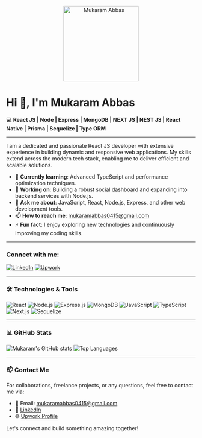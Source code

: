
<p align="center">
  <img src="YOUR_PROFILE_IMAGE_URL" alt="Mukaram Abbas" width="200px" height="200px"/>
</p>

# Hi 👋, I'm Mukaram Abbas

💻 **React JS | Node | Express | MongoDB | NEXT JS | NEST JS | React Native | Prisma | Sequelize | Type ORM**

---

I am a dedicated and passionate React JS developer with extensive experience in building dynamic and responsive web applications. My skills extend across the modern tech stack, enabling me to deliver efficient and scalable solutions.

- 🌱 **Currently learning**: Advanced TypeScript and performance optimization techniques.
- 🔭 **Working on**: Building a robust social dashboard and expanding into backend services with Node.js.
- 💬 **Ask me about**: JavaScript, React, Node.js, Express, and other web development tools.
- 📫 **How to reach me**: [mukaramabbas0415@gmail.com](mailto:mukaramabbas0415@gmail.com)
- ⚡ **Fun fact**: I enjoy exploring new technologies and continuously improving my coding skills.

---

### Connect with me:

[![LinkedIn](https://img.shields.io/badge/-LinkedIn-blue?style=flat&logo=Linkedin&logoColor=white)](https://www.linkedin.com/in/mukaram-abbas-475ma/)
[![Upwork](https://img.shields.io/badge/-Upwork-green?style=flat&logo=upwork&logoColor=white)](https://www.upwork.com/freelancers/mukarama)

---

### 🛠️ Technologies & Tools

![React](https://img.shields.io/badge/React-%2361DAFB.svg?style=for-the-badge&logo=react&logoColor=black)
![Node.js](https://img.shields.io/badge/Node.js-%2343853D.svg?style=for-the-badge&logo=node.js&logoColor=white)
![Express.js](https://img.shields.io/badge/Express.js-%23404d59.svg?style=for-the-badge&logo=express&logoColor=%2361DAFB)
![MongoDB](https://img.shields.io/badge/MongoDB-%234ea94b.svg?style=for-the-badge&logo=mongodb&logoColor=white)
![JavaScript](https://img.shields.io/badge/JavaScript-%23F7DF1E.svg?style=for-the-badge&logo=javascript&logoColor=black)
![TypeScript](https://img.shields.io/badge/TypeScript-%23007ACC.svg?style=for-the-badge&logo=typescript&logoColor=white)
![Next.js](https://img.shields.io/badge/Next.js-black?style=for-the-badge&logo=next.js&logoColor=white)
![Sequelize](https://img.shields.io/badge/Sequelize-52B0E7?style=for-the-badge&logo=sequelize&logoColor=white)

---

### 📊 GitHub Stats

![Mukaram's GitHub stats](https://github-readme-stats.vercel.app/api?username=mukaram001&show_icons=true&theme=radical)
![Top Languages](https://github-readme-stats.vercel.app/api/top-langs/?username=mukaram001&layout=compact&theme=radical)

---

### 📫 Contact Me

For collaborations, freelance projects, or any questions, feel free to contact me via:
- 📧 Email: [mukaramabbas0415@gmail.com](mailto:mukaramabbas0415@gmail.com)
- 💼 [LinkedIn](https://www.linkedin.com/in/mukaram-abbas-475ma/)
- 🌐 [Upwork Profile](https://www.upwork.com/freelancers/mukarama)

Let's connect and build something amazing together!
